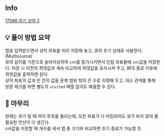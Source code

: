 ## Info
[17086 아기 상어 2](https://www.acmicpc.net/problem/17086)

## 💡 풀이 방법 요약
맵을 입력받으면서 상어 좌표를 미리 저장해 놓고, 큐의 초기 상태로 사용한다.(Multisource)  
큐의 길이를 기준으로 슬라이싱하여 `cnt`를 증가시키면서 인접 좌표들에 `cnt`값을 저장한다. 저장 시 이전의 최댓값과 계속 비교하여 최댓값을 유지시켜 주고, BFS 종료 이후에 최댓값을 출력하면 된다.  
상어 좌표의 값과 빈 칸의 값을 문제 범위 밖의 큰 수로 지정해 두고, 대소 관계를 통해 방문 체크를 하면 별도의 `visited` 배열 없이도 해결할 수 있다.

## 🙂 마무리
현재는 큐가 빌 때 까지 루프를 돌리는데, 모든 좌표가 다 마킹되어도 큐가 비지 않아 불필요한 연산이 더 생긴다.  
cnt값을 저장할 때 개수를 세서 맵 총 크기와 비교하면 조기 종료가 가능할 듯.
